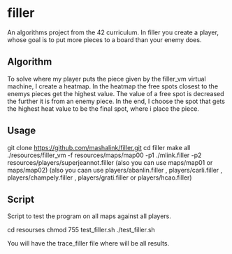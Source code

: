 # filler
An algorithms project from the 42 curriculum. In filler you create a player, whose goal is to put 
more pieces to a board than your enemy does.

## Algorithm
To solve where my player puts the piece given by the filler_vm virtual machine, I create a heatmap. 
In the heatmap the free spots closest to the enemys pieces get the highest value. The value of a free 
spot is decreased the further it is from an enemy piece. In the end, I choose the spot that gets the
highest heat value to be the final spot, where i place the piece.

## Usage

git clone https://github.com/mashalink/filler.git
cd filler
make all
./resources/filler_vm -f resources/maps/map00 -p1 ./mlink.filler -p2 resources/players/superjeannot.filler
	(also you can use maps/map01 or maps/map02)
	(also you caan use players/abanlin.filler , players/carli.filler , players/champely.filler , 
	players/grati.filler or  players/hcao.filler)

## Script

Script to test the program on all maps against all players.

cd resourses
chmod 755 test_filler.sh
./test_filler.sh

You will have the trace_filler file where will be  all results.
